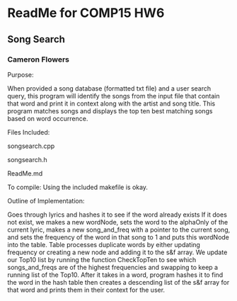 # ReadMe for COMP15 HW6
## Song Search 
### Cameron Flowers 

Purpose:

When provided a song database (formatted txt file) and a user search query,
this program will identify the songs from the input file that 
contain that word and print it in context along with the artist and song title.
This program matches songs and displays the top ten best matching songs based 
on word occurrence.  

Files Included:

songsearch.cpp

songsearch.h

ReadMe.md

To compile:
Using the included makefile is okay. 

Outline of Implementation:

Goes through lyrics and hashes it to see if the word already exists
If it does not exist, we makes a new wordNode, sets the word to the alphaOnly
of the current lyric, makes a new song_and_freq with a pointer to the current
song, and sets the frequency of the word in that song to 1 and puts this 
wordNode into the table. Table processes duplicate words by either
updating frequency or creating a new node and adding it to the s&f array.
We update our Top10 list by running the function CheckTopTen to see which
songs_and_freqs are of the highest frequencies and swapping to keep a running
list of the Top10. After it takes in a word, program hashes it to find
the word in the hash table then creates a descending list of the s&f array 
for that word and prints them in their context for the user. 
